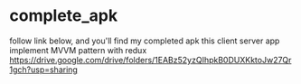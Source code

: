 # complete_apk

follow link below, and you'll find my completed apk
this client server app implement MVVM pattern with redux
https://drive.google.com/drive/folders/1EABz52yzQIhpkB0DUXKktoJw27Qr1gch?usp=sharing
